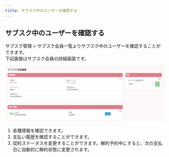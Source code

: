 ```yaml
---
title: サブスク中のユーザーを確認する
---
```

## サブスク中のユーザーを確認する
サブスク管理 > サブスク会員一覧よりサブスク中のユーザーを確認することができます。  
下記画像はサブスク会員の詳細画面です。  

![サブスク会員詳細画面](../images/subscribe-member-detail.png)
1. 各種情報を確認できます。
2. 支払い履歴を確認することができます。
3. 契約ステータスを変更することができます。解約予約中にすると、次の支払日に自動的に解約状態に変更されます。